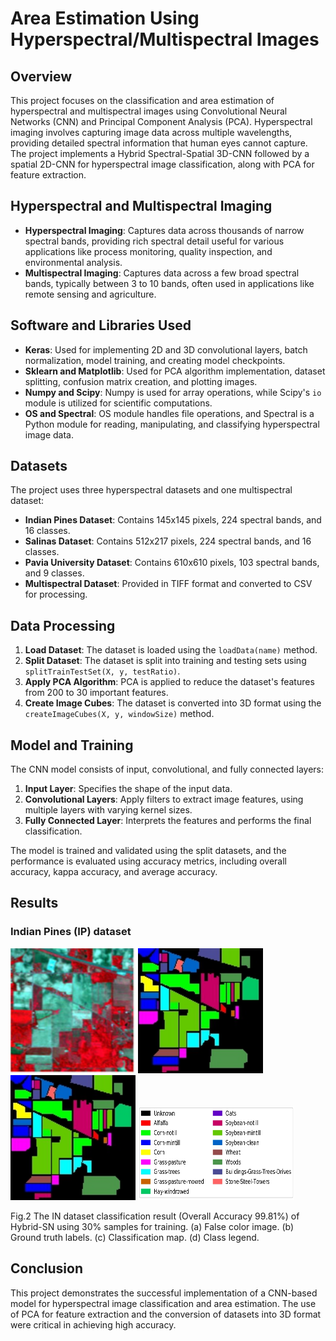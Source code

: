 # Area Estimation Using Hyperspectral/Multispectral Images

## Overview

This project focuses on the classification and area estimation of hyperspectral and multispectral images using Convolutional Neural Networks (CNN) and Principal Component Analysis (PCA). Hyperspectral imaging involves capturing image data across multiple wavelengths, providing detailed spectral information that human eyes cannot capture. The project implements a Hybrid Spectral-Spatial 3D-CNN followed by a spatial 2D-CNN for hyperspectral image classification, along with PCA for feature extraction.

## Hyperspectral and Multispectral Imaging

- **Hyperspectral Imaging**: Captures data across thousands of narrow spectral bands, providing rich spectral detail useful for various applications like process monitoring, quality inspection, and environmental analysis.
- **Multispectral Imaging**: Captures data across a few broad spectral bands, typically between 3 to 10 bands, often used in applications like remote sensing and agriculture.

## Software and Libraries Used

- **Keras**: Used for implementing 2D and 3D convolutional layers, batch normalization, model training, and creating model checkpoints.
- **Sklearn and Matplotlib**: Used for PCA algorithm implementation, dataset splitting, confusion matrix creation, and plotting images.
- **Numpy and Scipy**: Numpy is used for array operations, while Scipy's `io` module is utilized for scientific computations.
- **OS and Spectral**: OS module handles file operations, and Spectral is a Python module for reading, manipulating, and classifying hyperspectral image data.

## Datasets

The project uses three hyperspectral datasets and one multispectral dataset:

- **Indian Pines Dataset**: Contains 145x145 pixels, 224 spectral bands, and 16 classes.
- **Salinas Dataset**: Contains 512x217 pixels, 224 spectral bands, and 16 classes.
- **Pavia University Dataset**: Contains 610x610 pixels, 103 spectral bands, and 9 classes.
- **Multispectral Dataset**: Provided in TIFF format and converted to CSV for processing.

## Data Processing

1. **Load Dataset**: The dataset is loaded using the `loadData(name)` method.
2. **Split Dataset**: The dataset is split into training and testing sets using `splitTrainTestSet(X, y, testRatio)`.
3. **Apply PCA Algorithm**: PCA is applied to reduce the dataset's features from 200 to 30 important features.
4. **Create Image Cubes**: The dataset is converted into 3D format using the `createImageCubes(X, y, windowSize)` method.

## Model and Training

The CNN model consists of input, convolutional, and fully connected layers:

1. **Input Layer**: Specifies the shape of the input data.
2. **Convolutional Layers**: Apply filters to extract image features, using multiple layers with varying kernel sizes.
3. **Fully Connected Layer**: Interprets the features and performs the final classification.

The model is trained and validated using the split datasets, and the performance is evaluated using accuracy metrics, including overall accuracy, kappa accuracy, and average accuracy.

## Results

### Indian Pines (IP) dataset

<img src="figure/IP-FC.jpg" width="200" height="200"/> <img src="figure/IP-GT.jpg" width="200" height="200"/> <img src="figure/IP-Pr.jpg" width="200" height="200"/> <img src="figure/IP_legend.jpg" width="250" height="150"/>

Fig.2  The IN dataset classification result (Overall Accuracy 99.81%) of Hybrid-SN using 30% samples for training. (a) False color image. (b) Ground truth labels. (c) Classification map. (d) Class legend. 

## Conclusion

This project demonstrates the successful implementation of a CNN-based model for hyperspectral image classification and area estimation. The use of PCA for feature extraction and the conversion of datasets into 3D format were critical in achieving high accuracy.

